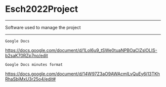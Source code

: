 # Esch2022Project

____________________________________
Software used to manage the project
____________________________________

	Google Docs
https://docs.google.com/document/d/1LoI6u9_tSWe0tuaNPBOaClZslOLIS-b2saK70RZp7no/edit

	Google Docs minutes format
https://docs.google.com/document/d/14W97Z3aO9AWAcmILvQuEy6i13TKhRhaSbjMxU3r25o4/edit#
